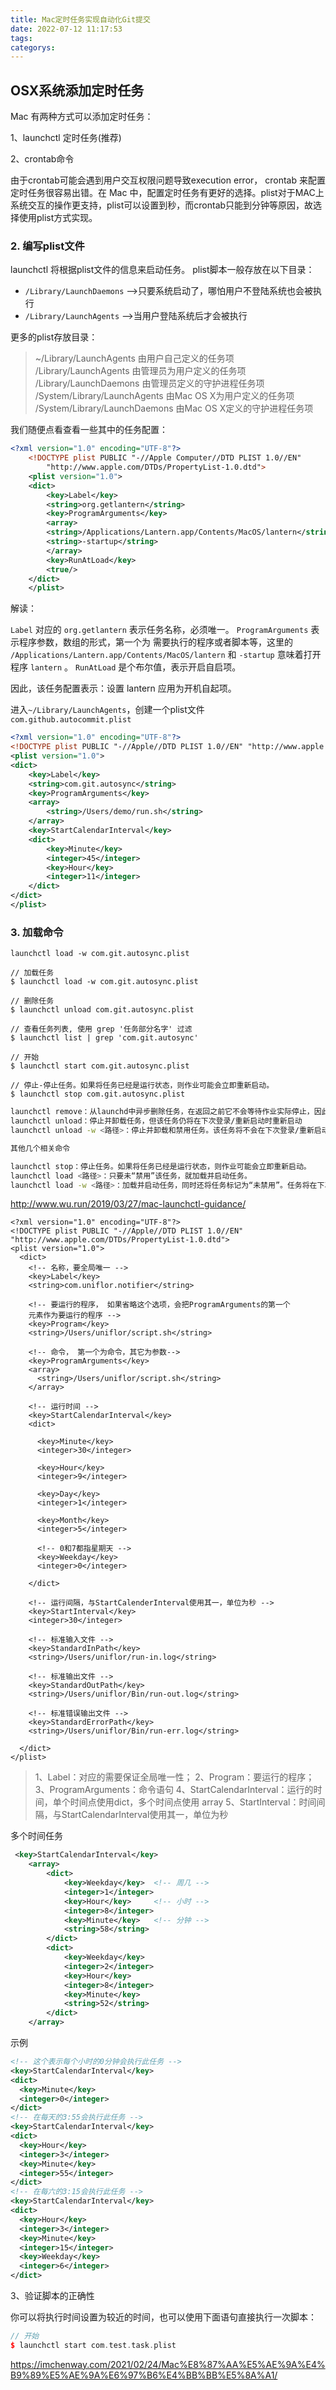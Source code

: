 ```yaml
---
title: Mac定时任务实现自动化Git提交
date: 2022-07-12 11:17:53
tags:
categorys:
---
```


## OSX系统添加定时任务

Mac 有两种方式可以添加定时任务：

1、launchctl 定时任务(推荐)

2、crontab命令

由于crontab可能会遇到用户交互权限问题导致execution error， crontab 来配置定时任务很容易出错。在 Mac 中，配置定时任务有更好的选择。plist对于MAC上系统交互的操作更支持，plist可以设置到秒，而crontab只能到分钟等原因，故选择使用plist方式实现。

### 2. 编写plist文件

launchctl 将根据plist文件的信息来启动任务。
plist脚本一般存放在以下目录：

- `/Library/LaunchDaemons` -->只要系统启动了，哪怕用户不登陆系统也会被执行
- `/Library/LaunchAgents` -->当用户登陆系统后才会被执行

更多的plist存放目录：

> ~/Library/LaunchAgents 由用户自己定义的任务项
> /Library/LaunchAgents 由管理员为用户定义的任务项
> /Library/LaunchDaemons 由管理员定义的守护进程任务项
> /System/Library/LaunchAgents 由Mac OS X为用户定义的任务项
> /System/Library/LaunchDaemons 由Mac OS X定义的守护进程任务项

我们随便点看查看一些其中的任务配置：



```xml
<?xml version="1.0" encoding="UTF-8"?>
    <!DOCTYPE plist PUBLIC "-//Apple Computer//DTD PLIST 1.0//EN"
        "http://www.apple.com/DTDs/PropertyList-1.0.dtd">
    <plist version="1.0">
    <dict>
        <key>Label</key>
        <string>org.getlantern</string>
        <key>ProgramArguments</key>
        <array>
        <string>/Applications/Lantern.app/Contents/MacOS/lantern</string>
        <string>-startup</string>
        </array>
        <key>RunAtLoad</key>
        <true/>
    </dict>
    </plist>
```

解读：

`Label` 对应的 `org.getlantern` 表示任务名称，必须唯一。
 `ProgramArguments` 表示程序参数，数组的形式，第一个为 需要执行的程序或者脚本等，这里的 `/Applications/Lantern.app/Contents/MacOS/lantern` 和 `-startup` 意味着打开程序 `lantern` 。
 `RunAtLoad` 是个布尔值，表示开启自启项。

因此，该任务配置表示：设置 lantern 应用为开机自起项。

进入`~/Library/LaunchAgents`，创建一个plist文件`com.github.autocommit.plist`

```xml
<?xml version="1.0" encoding="UTF-8"?>
<!DOCTYPE plist PUBLIC "-//Apple//DTD PLIST 1.0//EN" "http://www.apple.com/DTDs/PropertyList-1.0.dtd">
<plist version="1.0">
<dict>
	<key>Label</key>
	<string>com.git.autosync</string>
	<key>ProgramArguments</key>
	<array>
		<string>/Users/demo/run.sh</string>
	</array>
	<key>StartCalendarInterval</key>
	<dict>
		<key>Minute</key>
		<integer>45</integer>
		<key>Hour</key>
		<integer>11</integer>
	</dict>
</dict>
</plist>
```

### 3. 加载命令

```
launchctl load -w com.git.autosync.plist
```



```
// 加载任务
$ launchctl load -w com.git.autosync.plist

// 删除任务
$ launchctl unload com.git.autosync.plist

// 查看任务列表, 使用 grep '任务部分名字' 过滤
$ launchctl list | grep 'com.git.autosync'

// 开始
$ launchctl start com.git.autosync.plist

// 停止-停止任务。如果将任务已经是运行状态，则作业可能会立即重新启动。
$ launchctl stop com.git.autosync.plist
```



```sh
launchctl remove：从launchd中异步删除任务，在返回之前它不会等待作业实际停止，因此不会对任何错误做处理
launchctl unload：停止并卸载任务，但该任务仍将在下次登录/重新启动时重新启动
launchctl unload -w <路径>：停止并卸载和禁用任务。该任务将不会在下次登录/重新启动时重新启动。

其他几个相关命令

launchctl stop：停止任务。如果将任务已经是运行状态，则作业可能会立即重新启动。
launchctl load <路径>：只要未“禁用”该任务，就加载并启动任务。
launchctl load -w <路径>：加载并启动任务，同时还将任务标记为“未禁用”。任务将在下次登录/重新启动时重新启动。
```

http://www.wu.run/2019/03/27/mac-launchctl-guidance/





```
<?xml version="1.0" encoding="UTF-8"?>  
<!DOCTYPE plist PUBLIC "-//Apple//DTD PLIST 1.0//EN" "http://www.apple.com/DTDs/PropertyList-1.0.dtd">  
<plist version="1.0">  
  <dict>
    <!-- 名称，要全局唯一 -->
    <key>Label</key>
    <string>com.uniflor.notifier</string>

    <!-- 要运行的程序， 如果省略这个选项，会把ProgramArguments的第一个
    元素作为要运行的程序 -->
    <key>Program</key>
    <string>/Users/uniflor/script.sh</string>

    <!-- 命令， 第一个为命令，其它为参数-->
    <key>ProgramArguments</key>
    <array>
      <string>/Users/uniflor/script.sh</string>
    </array>

    <!-- 运行时间 -->
    <key>StartCalendarInterval</key>
    <dict>

      <key>Minute</key>
      <integer>30</integer>

      <key>Hour</key>
      <integer>9</integer>

      <key>Day</key>
      <integer>1</integer>

      <key>Month</key>
      <integer>5</integer>

      <!-- 0和7都指星期天 -->
      <key>Weekday</key>
      <integer>0</integer>

    </dict>

    <!-- 运行间隔，与StartCalenderInterval使用其一，单位为秒 -->
    <key>StartInterval</key>
    <integer>30</integer>

    <!-- 标准输入文件 -->
    <key>StandardInPath</key>
    <string>/Users/uniflor/run-in.log</string>

    <!-- 标准输出文件 -->
    <key>StandardOutPath</key>
    <string>/Users/uniflor/Bin/run-out.log</string>

    <!-- 标准错误输出文件 -->
    <key>StandardErrorPath</key>
    <string>/Users/uniflor/Bin/run-err.log</string>

  </dict>  
</plist>
```

> 1、Label：对应的需要保证全局唯一性；
>  2、Program：要运行的程序；
>  3、ProgramArguments：命令语句
>  4、StartCalendarInterval：运行的时间，单个时间点使用dict，多个时间点使用 array <dict>
>  5、StartInterval：时间间隔，与StartCalendarInterval使用其一，单位为秒



多个时间任务

```xml
 <key>StartCalendarInterval</key>
    <array>
        <dict>
            <key>Weekday</key>  <!-- 周几 -->
            <integer>1</integer>
            <key>Hour</key>     <!-- 小时 -->
            <integer>8</integer>
            <key>Minute</key>   <!-- 分钟 -->
            <string>58</string>
        </dict>
        <dict>
            <key>Weekday</key>
            <integer>2</integer>
            <key>Hour</key>
            <integer>8</integer>
            <key>Minute</key>
            <string>52</string>
        </dict>
    </array>
```



示例

```xml
<!-- 这个表示每个小时的0分钟会执行此任务 -->
<key>StartCalendarInterval</key>
<dict>
  <key>Minute</key>
  <integer>0</integer>
</dict>
<!-- 在每天的3:55会执行此任务 -->
<key>StartCalendarInterval</key>
<dict>
  <key>Hour</key>
  <integer>3</integer>
  <key>Minute</key>
  <integer>55</integer>
</dict>
<!-- 在每六的3:15会执行此任务 -->
<key>StartCalendarInterval</key>
<dict>
  <key>Hour</key>
  <integer>3</integer>
  <key>Minute</key>
  <integer>15</integer>
  <key>Weekday</key>
  <integer>6</integer>
</dict>
```

3、验证脚本的正确性

你可以将执行时间设置为较近的时间，也可以使用下面语句直接执行一次脚本：



```cpp
// 开始
$ launchctl start com.test.task.plist
```





https://imchenway.com/2021/02/24/Mac%E8%87%AA%E5%AE%9A%E4%B9%89%E5%AE%9A%E6%97%B6%E4%BB%BB%E5%8A%A1/
